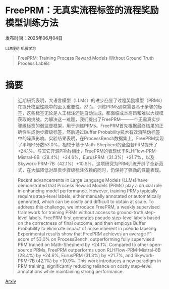 # FreePRM：无真实流程标签的流程奖励模型训练方法

发布时间：2025年06月04日

`LLM理论` `机器学习`

> FreePRM: Training Process Reward Models Without Ground Truth Process Labels

# 摘要

> 近期研究表明，大语言模型（LLMs）的进步凸显了过程奖励模型（PRMs）在提升模型性能中的至关重要性。然而，训练PRMs通常需要基于步骤的标签，这些标签无论是人工标注还是自动生成，都面临成本高昂和难以大规模获取的挑战。为解决这一难题，我们提出了FreePRM——一个无需真实步骤级标签的弱监督框架，用于训练PRMs。FreePRM首先根据最终结果的正确性生成伪步骤级标签，然后通过Buffer Probability技术有效消除伪标签中的噪声影响。实验结果表明，在ProcessBench数据集上，FreePRM实现了平均F1分数53.0%，相较于基于Math-Shepherd的全监督PRM提升了+24.1%。与其它开源PRMs相比，FreePRM的表现优于RLHFlow-PRM-Mistral-8B（28.4%）+24.6%，EurusPRM（31.3%）+21.7%，以及Skywork-PRM-7B（42.1%）+10.9%。这项研究为PRM训练开辟了全新范式，在大幅降低对昂贵步骤级标注依赖的同时，仍保持了强劲的性能表现。

> Recent advancements in Large Language Models (LLMs) have demonstrated that Process Reward Models (PRMs) play a crucial role in enhancing model performance. However, training PRMs typically requires step-level labels, either manually annotated or automatically generated, which can be costly and difficult to obtain at scale. To address this challenge, we introduce FreePRM, a weakly supervised framework for training PRMs without access to ground-truth step-level labels. FreePRM first generates pseudo step-level labels based on the correctness of final outcome, and then employs Buffer Probability to eliminate impact of noise inherent in pseudo labeling. Experimental results show that FreePRM achieves an average F1 score of 53.0% on ProcessBench, outperforming fully supervised PRM trained on Math-Shepherd by +24.1%. Compared to other open-source PRMs, FreePRM outperforms upon RLHFlow-PRM-Mistral-8B (28.4%) by +24.6%, EurusPRM (31.3%) by +21.7%, and Skywork-PRM-7B (42.1%) by +10.9%. This work introduces a new paradigm in PRM training, significantly reducing reliance on costly step-level annotations while maintaining strong performance.

[Arxiv](https://arxiv.org/abs/2506.03570)